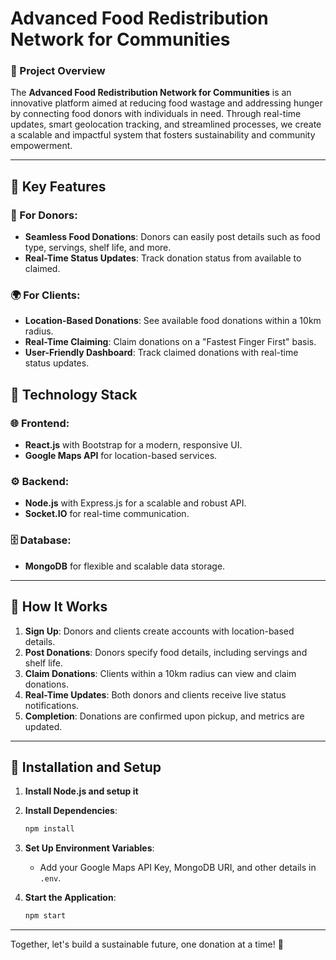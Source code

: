 # Advanced Food Redistribution Network for Communities

### 🚀 Project Overview

The **Advanced Food Redistribution Network for Communities** is an innovative platform aimed at reducing food wastage
and addressing hunger by connecting food donors with individuals in need. Through real-time updates, smart geolocation
tracking, and streamlined processes, we create a scalable and impactful system that fosters sustainability and community
empowerment.

---

## 🌟 Key Features

### 🥗 For Donors:

- **Seamless Food Donations**: Donors can easily post details such as food type, servings, shelf life, and more.
- **Real-Time Status Updates**: Track donation status from available to claimed.

### 🌍 For Clients:

- **Location-Based Donations**: See available food donations within a 10km radius.
- **Real-Time Claiming**: Claim donations on a "Fastest Finger First" basis.
- **User-Friendly Dashboard**: Track claimed donations with real-time status updates.

## 🌟 Technology Stack

### 🌐 Frontend:

- **React.js** with Bootstrap for a modern, responsive UI.
- **Google Maps API** for location-based services.

### ⚙️ Backend:

- **Node.js** with Express.js for a scalable and robust API.
- **Socket.IO** for real-time communication.

### 🗄️ Database:

- **MongoDB** for flexible and scalable data storage.

---

## 🌟 How It Works

1. **Sign Up**: Donors and clients create accounts with location-based details.
2. **Post Donations**: Donors specify food details, including servings and shelf life.
3. **Claim Donations**: Clients within a 10km radius can view and claim donations.
4. **Real-Time Updates**: Both donors and clients receive live status notifications.
5. **Completion**: Donations are confirmed upon pickup, and metrics are updated.

---

## 🌟 Installation and Setup

1. **Install Node.js and setup it**
   
2. **Install Dependencies**:
   ```bash
   npm install
   ```
3. **Set Up Environment Variables**:
    - Add your Google Maps API Key, MongoDB URI, and other details in `.env`.
 
4. **Start the Application**:    
      ```bash
      npm start
      ```
---


Together, let's build a sustainable future, one donation at a time! 🎉